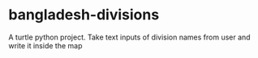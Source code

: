 # bangladesh-divisions
A turtle python project.
Take text inputs of division names from user and write it inside the map

